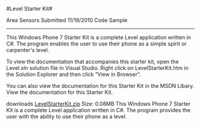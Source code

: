#Level Starter Kit#

Area
Sensors
Submitted
11/19/2010
Code Sample

---

This Windows Phone 7 Starter Kit is a complete Level application written in C#. The program enables the user to use their phone as a simple spirit or carpenter's level.

To view the documentation that accompanies this starter kit, open the Level.sln solution file in Visual Studio. Right click on LevelStarterKit.htm in the Solution Explorer and then click “View in Browser”.

You can also view the documentation for this Starter Kit in the MSDN Libary. View the documentation for this Starter Kit.

downloads
[LevelStarterKit.zip](https://github.com/DDReaper/XNAGameStudio/blob/master/Samples/LevelStarterKit.zip?raw=true)
Size: 0.08MB
This Windows Phone 7 Starter Kit is a complete Level application written in C#. The program provides the user with the ability to use their phone as a level. 